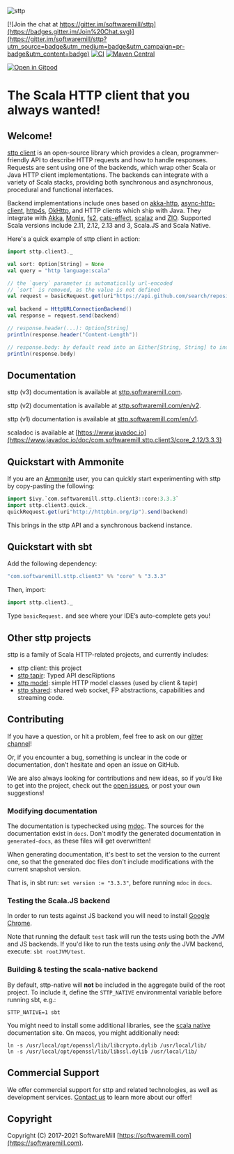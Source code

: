 ![sttp](https://github.com/softwaremill/sttp/raw/master/banner.png)

[![Join the chat at https://gitter.im/softwaremill/sttp](https://badges.gitter.im/Join%20Chat.svg)](https://gitter.im/softwaremill/sttp?utm_source=badge&utm_medium=badge&utm_campaign=pr-badge&utm_content=badge)
[![CI](https://github.com/softwaremill/sttp/workflows/CI/badge.svg)](https://github.com/softwaremill/sttp/actions?query=workflow%3A%22CI%22)
[![Maven Central](https://maven-badges.herokuapp.com/maven-central/com.softwaremill.sttp.client3/core_2.12/badge.svg)](https://maven-badges.herokuapp.com/maven-central/com.softwaremill.sttp.client3/core_2.12)

[![Open in Gitpod](https://gitpod.io/button/open-in-gitpod.svg)](https://gitpod.io/#https://github.com/softwaremill/sttp)

# The Scala HTTP client that you always wanted!

## Welcome!

[sttp client](https://github.com/softwaremill/sttp) is an open-source library which provides a clean, programmer-friendly API to describe HTTP
requests and how to handle responses. Requests are sent using one of the backends, which wrap other Scala or Java HTTP client implementations. The backends can integrate with a variety of Scala stacks, providing both synchronous and asynchronous, procedural and functional interfaces.
 
Backend implementations include ones based on [akka-http](https://doc.akka.io/docs/akka-http/current/scala/http/), [async-http-client](https://github.com/AsyncHttpClient/async-http-client), [http4s](https://http4s.org), [OkHttp](http://square.github.io/okhttp/), and HTTP clients which ship with Java. They integrate with [Akka](https://akka.io), [Monix](https://monix.io), [fs2](https://github.com/functional-streams-for-scala/fs2), [cats-effect](https://github.com/typelevel/cats-effect), [scalaz](https://github.com/scalaz/scalaz) and [ZIO](https://github.com/zio/zio). Supported Scala versions include 2.11, 2.12, 2.13 and 3, Scala.JS and Scala Native.

Here's a quick example of sttp client in action:
 
```scala
import sttp.client3._

val sort: Option[String] = None
val query = "http language:scala"

// the `query` parameter is automatically url-encoded
// `sort` is removed, as the value is not defined
val request = basicRequest.get(uri"https://api.github.com/search/repositories?q=$query&sort=$sort")
  
val backend = HttpURLConnectionBackend()
val response = request.send(backend)

// response.header(...): Option[String]
println(response.header("Content-Length")) 

// response.body: by default read into an Either[String, String] to indicate failure or success 
println(response.body)                                 
```

## Documentation

sttp (v3) documentation is available at [sttp.softwaremill.com](http://sttp.softwaremill.com).

sttp (v2) documentation is available at [sttp.softwaremill.com/en/v2](http://sttp.softwaremill.com/en/v2).

sttp (v1) documentation is available at [sttp.softwaremill.com/en/v1](https://sttp.softwaremill.com/en/v1).

scaladoc is available at [https://www.javadoc.io](https://www.javadoc.io/doc/com.softwaremill.sttp.client3/core_2.12/3.3.3)

## Quickstart with Ammonite

If you are an [Ammonite](http://ammonite.io) user, you can quickly start experimenting with sttp by copy-pasting the following:

```scala
import $ivy.`com.softwaremill.sttp.client3::core:3.3.3`
import sttp.client3.quick._
quickRequest.get(uri"http://httpbin.org/ip").send(backend)
```

This brings in the sttp API and a synchronous backend instance.

## Quickstart with sbt

Add the following dependency:

```scala
"com.softwaremill.sttp.client3" %% "core" % "3.3.3"
```

Then, import:

```scala
import sttp.client3._
```

Type `basicRequest.` and see where your IDE’s auto-complete gets you!

## Other sttp projects

sttp is a family of Scala HTTP-related projects, and currently includes:

* sttp client: this project
* [sttp tapir](https://github.com/softwaremill/tapir): Typed API descRiptions
* [sttp model](https://github.com/softwaremill/sttp-model): simple HTTP model classes (used by client & tapir)
* [sttp shared](https://github.com/softwaremill/sttp-shared): shared web socket, FP abstractions, capabilities and streaming code.

## Contributing

If you have a question, or hit a problem, feel free to ask on our [gitter channel](https://gitter.im/softwaremill/sttp)!

Or, if you encounter a bug, something is unclear in the code or documentation, don’t hesitate and open an issue on GitHub.

We are also always looking for contributions and new ideas, so if you’d like to get into the project, check out the [open issues](https://github.com/softwaremill/sttp/issues), or post your own suggestions!

### Modifying documentation

The documentation is typechecked using [mdoc](https://scalameta.org/mdoc/). The sources for the documentation exist in `docs`. Don't modify the generated documentation in `generated-docs`, as these files will get overwritten!

When generating documentation, it's best to set the version to the current one, so that the generated doc files don't include modifications with the current snapshot version. 

That is, in sbt run: `set version := "3.3.3"`, before running `mdoc` in `docs`.

### Testing the Scala.JS backend

In order to run tests against JS backend you will need to install [Google Chrome](https://www.google.com/chrome/).

Note that running the default `test` task will run the tests using both the JVM and JS backends.
If you'd like to run the tests using *only* the JVM backend, execute: `sbt rootJVM/test`.

### Building & testing the scala-native backend

By default, sttp-native will **not** be included in the aggregate build of the root project. To include it, define the `STTP_NATIVE` environmental variable before running sbt, e.g.:

```
STTP_NATIVE=1 sbt
```

You might need to install some additional libraries, see the [scala native](http://www.scala-native.org/en/latest/user/setup.html) documentation site. On macos, you might additionally need:

```
ln -s /usr/local/opt/openssl/lib/libcrypto.dylib /usr/local/lib/
ln -s /usr/local/opt/openssl/lib/libssl.dylib /usr/local/lib/
```

## Commercial Support

We offer commercial support for sttp and related technologies, as well as development services. [Contact us](https://softwaremill.com) to learn more about our offer!

## Copyright

Copyright (C) 2017-2021 SoftwareMill [https://softwaremill.com](https://softwaremill.com).
